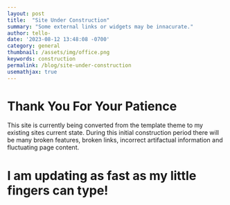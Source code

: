 ```yaml
---
layout: post
title:  "Site Under Construction"
summary: "Some external links or widgets may be innacurate."
author: tello-
date: '2023-08-12 13:48:08 -0700'
category: general
thumbnail: /assets/img/office.png
keywords: construction
permalink: /blog/site-under-construction
usemathjax: true
---
```



# Thank You For Your Patience

<p> This site is currently being converted from the template theme to my existing sites current state. During this initial construction period there will be many broken features, broken links, incorrect artifactual information and fluctuating page content.</p>

# I am updating as fast as my little fingers can type!




